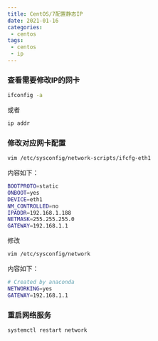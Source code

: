 ```yaml
---
title: CentOS/7配置静态IP
date: 2021-01-16
categories:
 - centos
tags:
 - centos
 - ip
---
```


### 查看需要修改IP的网卡

```sh
ifconfig -a
```

或者

```sh
ip addr
```

### 修改对应网卡配置

```sh
vim /etc/sysconfig/network-scripts/ifcfg-eth1
```

内容如下：

```sh
BOOTPROTO=static
ONBOOT=yes
DEVICE=eth1
NM_CONTROLLED=no
IPADDR=192.168.1.188
NETMASK=255.255.255.0
GATEWAY=192.168.1.1
```

修改

```sh
vim /etc/sysconfig/network
```

内容如下：

```sh
# Created by anaconda
NETWORKING=yes
GATEWAY=192.168.1.1
```

### 重启网络服务

```sh
systemctl restart network
```

